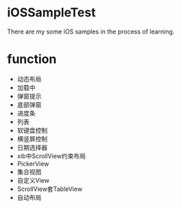 # iOSSampleTest
There are my some iOS samples in the process of learning.

# function

* 动态布局
* 加载中
* 弹窗提示
* 底部弹窗
* 进度条
* 列表
* 软键盘控制
* 横竖屏控制
* 日期选择器
* xib中ScrollView约束布局
* PickerView
* 集合视图
* 自定义View
* ScrollView套TableView
* 自动布局


